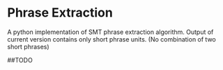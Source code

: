 # Phrase Extraction

A python implementation of SMT phrase extraction algorithm.
Output of current version contains only short phrase units. (No combination of two short phrases)

##TODO


